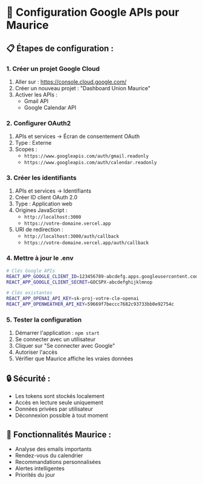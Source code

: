 # 🔧 Configuration Google APIs pour Maurice

## 📋 **Étapes de configuration :**

### **1. Créer un projet Google Cloud**
1. Aller sur : https://console.cloud.google.com/
2. Créer un nouveau projet : "Dashboard Union Maurice"
3. Activer les APIs :
   - Gmail API
   - Google Calendar API

### **2. Configurer OAuth2**
1. APIs et services → Écran de consentement OAuth
2. Type : Externe
3. Scopes :
   - `https://www.googleapis.com/auth/gmail.readonly`
   - `https://www.googleapis.com/auth/calendar.readonly`

### **3. Créer les identifiants**
1. APIs et services → Identifiants
2. Créer ID client OAuth 2.0
3. Type : Application web
4. Origines JavaScript :
   - `http://localhost:3000`
   - `https://votre-domaine.vercel.app`
5. URI de redirection :
   - `http://localhost:3000/auth/callback`
   - `https://votre-domaine.vercel.app/auth/callback`

### **4. Mettre à jour le .env**
```bash
# Clés Google APIs
REACT_APP_GOOGLE_CLIENT_ID=123456789-abcdefg.apps.googleusercontent.com
REACT_APP_GOOGLE_CLIENT_SECRET=GOCSPX-abcdefghijklmnop

# Clés existantes
REACT_APP_OPENAI_API_KEY=sk-proj-votre-cle-openai
REACT_APP_OPENWEATHER_API_KEY=59669f7beccc7682c93733bb0e92754c
```

### **5. Tester la configuration**
1. Démarrer l'application : `npm start`
2. Se connecter avec un utilisateur
3. Cliquer sur "Se connecter avec Google"
4. Autoriser l'accès
5. Vérifier que Maurice affiche les vraies données

## 🔒 **Sécurité :**
- Les tokens sont stockés localement
- Accès en lecture seule uniquement
- Données privées par utilisateur
- Déconnexion possible à tout moment

## 🚀 **Fonctionnalités Maurice :**
- Analyse des emails importants
- Rendez-vous du calendrier
- Recommandations personnalisées
- Alertes intelligentes
- Priorités du jour


